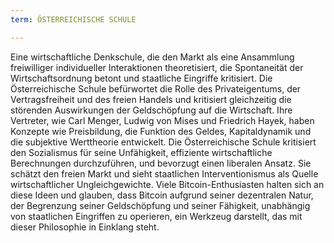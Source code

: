 ```yaml
---
term: ÖSTERREICHISCHE SCHULE

---
```

Eine wirtschaftliche Denkschule, die den Markt als eine Ansammlung freiwilliger individueller Interaktionen theoretisiert, die Spontaneität der Wirtschaftsordnung betont und staatliche Eingriffe kritisiert. Die Österreichische Schule befürwortet die Rolle des Privateigentums, der Vertragsfreiheit und des freien Handels und kritisiert gleichzeitig die störenden Auswirkungen der Geldschöpfung auf die Wirtschaft. Ihre Vertreter, wie Carl Menger, Ludwig von Mises und Friedrich Hayek, haben Konzepte wie Preisbildung, die Funktion des Geldes, Kapitaldynamik und die subjektive Werttheorie entwickelt. Die Österreichische Schule kritisiert den Sozialismus für seine Unfähigkeit, effiziente wirtschaftliche Berechnungen durchzuführen, und bevorzugt einen liberalen Ansatz. Sie schätzt den freien Markt und sieht staatlichen Interventionismus als Quelle wirtschaftlicher Ungleichgewichte. Viele Bitcoin-Enthusiasten halten sich an diese Ideen und glauben, dass Bitcoin aufgrund seiner dezentralen Natur, der Begrenzung seiner Geldschöpfung und seiner Fähigkeit, unabhängig von staatlichen Eingriffen zu operieren, ein Werkzeug darstellt, das mit dieser Philosophie in Einklang steht.